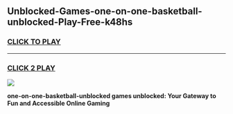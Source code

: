 
## Unblocked-Games-one-on-one-basketball-unblocked-Play-Free-k48hs
<h3>
<a href="https://premium76.site?title=one-on-one-basketball-unblocked&ref=18A1">CLICK TO PLAY</a></h3>
<hr>

<h3>
<a href="https://premium76.site?title=one-on-one-basketball-unblocked&ref=18A1">CLICK 2 PLAY</a>
  
</h3>

<a href="https://premium76.site?title=one-on-one-basketball-unblocked&ref=18A1"><img src="https://clearcache.store/games.png"></a>


**one-on-one-basketball-unblocked games unblocked: Your Gateway to Fun and Accessible Online Gaming**
